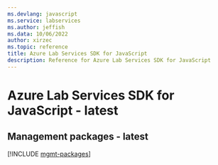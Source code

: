 ```yaml
---
ms.devlang: javascript
ms.service: labservices
ms.author: jeffish
ms.data: 10/06/2022
author: xirzec
ms.topic: reference
title: Azure Lab Services SDK for JavaScript
description: Reference for Azure Lab Services SDK for JavaScript
---
```

# Azure Lab Services SDK for JavaScript - latest

## Management packages - latest
[!INCLUDE [mgmt-packages](lab-services-mgmt-index.md)]